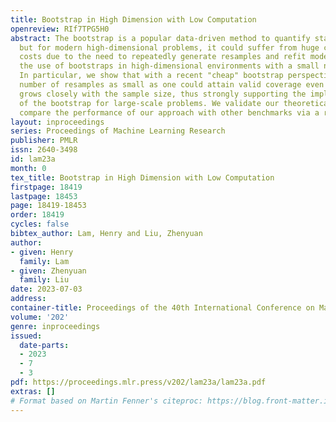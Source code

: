 ```yaml
---
title: Bootstrap in High Dimension with Low Computation
openreview: RIf7TPG5H0
abstract: The bootstrap is a popular data-driven method to quantify statistical uncertainty,
  but for modern high-dimensional problems, it could suffer from huge computational
  costs due to the need to repeatedly generate resamples and refit models. We study
  the use of bootstraps in high-dimensional environments with a small number of resamples.
  In particular, we show that with a recent "cheap" bootstrap perspective, using a
  number of resamples as small as one could attain valid coverage even when the dimension
  grows closely with the sample size, thus strongly supporting the implementability
  of the bootstrap for large-scale problems. We validate our theoretical results and
  compare the performance of our approach with other benchmarks via a range of experiments.
layout: inproceedings
series: Proceedings of Machine Learning Research
publisher: PMLR
issn: 2640-3498
id: lam23a
month: 0
tex_title: Bootstrap in High Dimension with Low Computation
firstpage: 18419
lastpage: 18453
page: 18419-18453
order: 18419
cycles: false
bibtex_author: Lam, Henry and Liu, Zhenyuan
author:
- given: Henry
  family: Lam
- given: Zhenyuan
  family: Liu
date: 2023-07-03
address: 
container-title: Proceedings of the 40th International Conference on Machine Learning
volume: '202'
genre: inproceedings
issued:
  date-parts:
  - 2023
  - 7
  - 3
pdf: https://proceedings.mlr.press/v202/lam23a/lam23a.pdf
extras: []
# Format based on Martin Fenner's citeproc: https://blog.front-matter.io/posts/citeproc-yaml-for-bibliographies/
---
```

